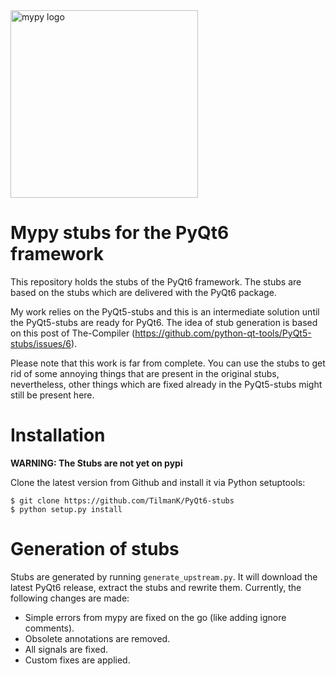 <img src="http://mypy-lang.org/static/mypy_light.svg" alt="mypy logo" width="300px"/>

# Mypy stubs for the PyQt6 framework

This repository holds the stubs of the PyQt6 framework. The stubs are based on the stubs
which are delivered with the PyQt6 package.

My work relies on the PyQt5-stubs and this is an intermediate solution until the PyQt5-stubs are ready for PyQt6. The idea of stub generation is based on this post of The-Compiler (https://github.com/python-qt-tools/PyQt5-stubs/issues/6).

Please note that this work is far from complete. You can use the stubs to get rid of some annoying things that are present in the original stubs, nevertheless, other things which are fixed already in the PyQt5-stubs might still be present here.

# Installation

**WARNING: The Stubs are not yet on pypi**

Clone the latest version from Github and install it via Python setuptools:

    $ git clone https://github.com/TilmanK/PyQt6-stubs
    $ python setup.py install

# Generation of stubs

Stubs are generated by running `generate_upstream.py`. It will download the latest PyQt6 release, extract the stubs and rewrite them. Currently, the following changes are made:

* Simple errors from mypy are fixed on the go (like adding ignore comments).
* Obsolete annotations are removed.
* All signals are fixed.
* Custom fixes are applied.
